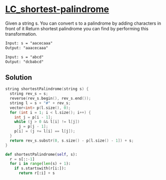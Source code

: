 # [LC_shortest-palindrome](https://leetcode.com/problems/shortest-palindrome)

Given a string s. You can convert s to a palindrome by adding characters in front of it
Return shortest palindrome you can find by performing this transformation.

```txt
Input: s = "aacecaaa"
Output: "aaacecaaa"

Input: s = "abcd"
Output: "dcbabcd"
```

## Solution

```cpp
string shortestPalindrome(string s) {
  string rev_s = s;
  reverse(rev_s.begin(), rev_s.end());
  string l = s + "#" + rev_s;
  vector<int> p(l.size(), 0);
  for (int i = 1; i < l.size(); i++) {
    int j = p[i - 1];
    while (j > 0 && l[i] != l[j])
      j = p[j - 1];
    p[i] = (j += l[i] == l[j]);
  }
  return rev_s.substr(0, s.size() - p[l.size() - 1]) + s;
}
```

```py
def shortestPalindrome(self, s):
  r = s[::-1]
  for i in range(len(s) + 1):
    if s.startswith(r[i:]):
      return r[:i] + s
```
